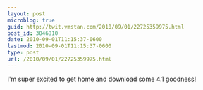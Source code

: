 ```yaml
---
layout: post
microblog: true
guid: http://twit.vmstan.com/2010/09/01/22725359975.html
post_id: 3046810
date: 2010-09-01T11:15:37-0600
lastmod: 2010-09-01T11:15:37-0600
type: post
url: /2010/09/01/22725359975.html
---
```

I'm super excited to get home and download some 4.1 goodness!
